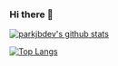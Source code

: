 ### Hi there 👋

<!--
**parkjbdev/parkjbdev** is a ✨ _special_ ✨ repository because its `README.md` (this file) appears on your GitHub profile.

Here are some ideas to get you started:

- 🔭 I’m currently working on ...
- 🌱 I’m currently learning ...
- 👯 I’m looking to collaborate on ...
- 🤔 I’m looking for help with ...
- 💬 Ask me about ...
- 📫 How to reach me: ...
- 😄 Pronouns: ...
- ⚡ Fun fact: ...
-->

[![parkjbdev's github stats](https://github-readme-stats.vercel.app/api?username=parkjbdev&show_icons=true&theme=dark)](https://github.com/anuraghazra/github-readme-stats)

[![Top Langs](https://github-readme-stats.vercel.app/api/top-langs/?username=parkjbdev&layout=compact&theme=dark)](https://github.com/anuraghazra/github-readme-stats)

<!-- [![parkjbdev's wakatime stats](https://github-readme-stats.vercel.app/api/wakatime?username=parkjbdev&layout=compact&theme=dark)](https://github.com/anuraghazra/github-readme-stats) -->